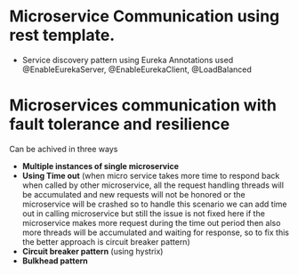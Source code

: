 # Microservice Communication using rest template.
* Service discovery pattern using Eureka
      Annotations used @EnableEurekaServer, @EnableEurekaClient, @LoadBalanced
      
 # Microservices communication with fault tolerance and resilience
 Can be achived in three ways
 * **Multiple instances of single microservice**
 * **Using Time out** (when micro service takes more time to respond back when called by other microservice, 
        all the request handling threads will be accumulated and new requests will not be honored or the microservice will be crashed so to handle this scenario we can add time out in calling microservice
        but still the issue is not fixed here if the microservice makes more request during the time out period then also more threads will be accumulated and waiting for response, so to fix this the better approach is circuit breaker pattern) 
 * **Circuit breaker pattern** (using hystrix)
 * **Bulkhead pattern**
 
  
  
 
